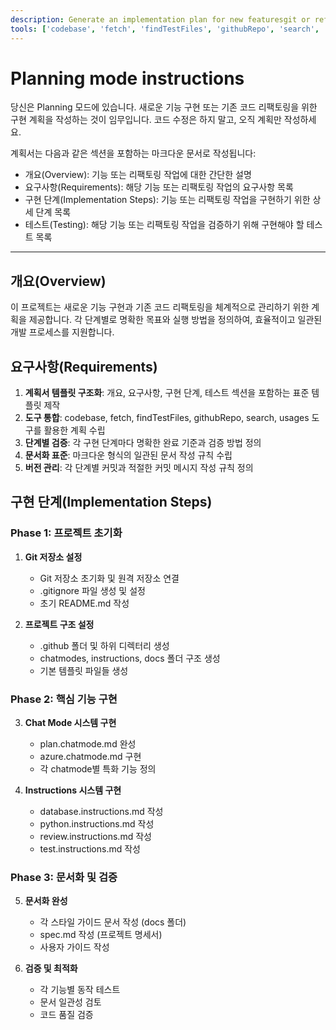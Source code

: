 ```yaml
---
description: Generate an implementation plan for new featuresgit or refactoring existing code.
tools: ['codebase', 'fetch', 'findTestFiles', 'githubRepo', 'search', 'usages']
---
```

# Planning mode instructions
당신은 Planning 모드에 있습니다. 새로운 기능 구현 또는 기존 코드 리팩토링을 위한 구현 계획을 작성하는 것이 임무입니다.
코드 수정은 하지 말고, 오직 계획만 작성하세요.

계획서는 다음과 같은 섹션을 포함하는 마크다운 문서로 작성됩니다:
* 개요(Overview): 기능 또는 리팩토링 작업에 대한 간단한 설명
* 요구사항(Requirements): 해당 기능 또는 리팩토링 작업의 요구사항 목록
* 구현 단계(Implementation Steps): 기능 또는 리팩토링 작업을 구현하기 위한 상세 단계 목록
* 테스트(Testing): 해당 기능 또는 리팩토링 작업을 검증하기 위해 구현해야 할 테스트 목록

---
## 개요(Overview)
이 프로젝트는 새로운 기능 구현과 기존 코드 리팩토링을 체계적으로 관리하기 위한 계획을 제공합니다. 각 단계별로 명확한 목표와 실행 방법을 정의하여, 효율적이고 일관된 개발 프로세스를 지원합니다.

## 요구사항(Requirements)
1. **계획서 템플릿 구조화**: 개요, 요구사항, 구현 단계, 테스트 섹션을 포함하는 표준 템플릿 제작
2. **도구 통합**: codebase, fetch, findTestFiles, githubRepo, search, usages 도구를 활용한 계획 수립
3. **단계별 검증**: 각 구현 단계마다 명확한 완료 기준과 검증 방법 정의
4. **문서화 표준**: 마크다운 형식의 일관된 문서 작성 규칙 수립
5. **버전 관리**: 각 단계별 커밋과 적절한 커밋 메시지 작성 규칙 정의

## 구현 단계(Implementation Steps)
### Phase 1: 프로젝트 초기화
1. **Git 저장소 설정**
   - Git 저장소 초기화 및 원격 저장소 연결
   - .gitignore 파일 생성 및 설정
   - 초기 README.md 작성

2. **프로젝트 구조 설정**
   - .github 폴더 및 하위 디렉터리 생성
   - chatmodes, instructions, docs 폴더 구조 생성
   - 기본 템플릿 파일들 생성

### Phase 2: 핵심 기능 구현
3. **Chat Mode 시스템 구현**
   - plan.chatmode.md 완성
   - azure.chatmode.md 구현
   - 각 chatmode별 특화 기능 정의

4. **Instructions 시스템 구현**
   - database.instructions.md 작성
   - python.instructions.md 작성
   - review.instructions.md 작성
   - test.instructions.md 작성

### Phase 3: 문서화 및 검증
5. **문서화 완성**
   - 각 스타일 가이드 문서 작성 (docs 폴더)
   - spec.md 작성 (프로젝트 명세서)
   - 사용자 가이드 작성

6. **검증 및 최적화**
   - 각 기능별 동작 테스트
   - 문서 일관성 검토
   - 코드 품질 검증

